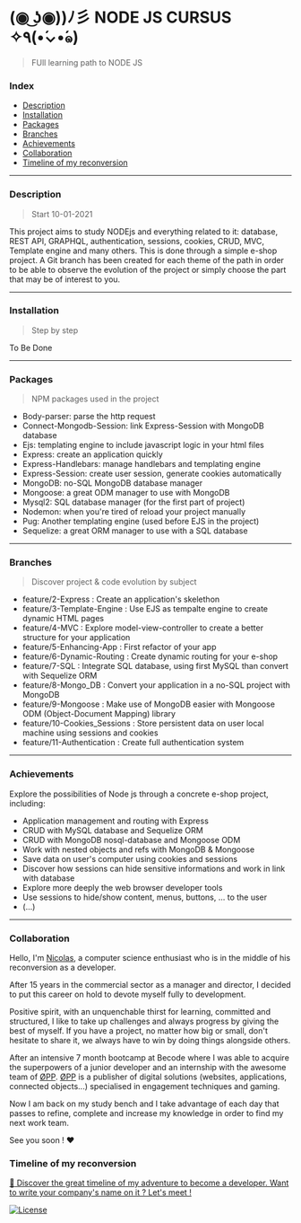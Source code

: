 # (◉ ͜ʖ◉))ﾉ彡 NODE JS CURSUS ✧٩(•́⌄•́๑)

> FUll learning path to NODE JS

### Index

- [Description](#description)
- [Installation](#installation)
- [Packages](#packages)
- [Branches](#branches)
- [Achievements](#achievements)
- [Collaboration](#collaboration)
- [Timeline of my reconversion](#timeline-of-my-reconversion)

---

### Description

> Start 10-01-2021

This project aims to study NODEjs and everything related to it: database, REST API, GRAPHQL, authentication, sessions, cookies, CRUD, MVC, Template engine and many others.
This is done through a simple e-shop project.
A Git branch has been created for each theme of the path in order to be able to observe the evolution of the project or simply choose the part that may be of interest to you.

---

### Installation

> Step by step

To Be Done

---

### Packages

> NPM packages used in the project

- Body-parser: parse the http request
- Connect-Mongodb-Session: link Express-Session with MongoDB database
- Ejs: templating engine to include javascript logic in your html files
- Express: create an application quickly
- Express-Handlebars: manage handlebars and templating engine
- Express-Session: create user session, generate cookies automatically
- MongoDB: no-SQL MongoDB database manager
- Mongoose: a great ODM manager to use with MongoDB
- Mysql2: SQL database manager (for the first part of project)
- Nodemon: when you're tired of reload your project manually
- Pug: Another templating engine (used before EJS in the project)
- Sequelize: a great ORM manager to use with a SQL database

---

### Branches

> Discover project & code evolution by subject

- feature/2-Express :
  Create an application's skelethon
- feature/3-Template-Engine :
  Use EJS as tempalte engine to create dynamic HTML pages
- feature/4-MVC :
  Explore model-view-controller to create a better structure for your application
- feature/5-Enhancing-App :
  First refactor of your app
- feature/6-Dynamic-Routing :
  Create dynamic routing for your e-shop
- feature/7-SQL :
  Integrate SQL database, using first MySQL than convert with Sequelize ORM
- feature/8-Mongo_DB :
  Convert your application in a no-SQL project with MongoDB
- feature/9-Mongoose :
  Make use of MongoDB easier with Mongoose ODM (Object-Document Mapping) library
- feature/10-Cookies_Sessions :
  Store persistent data on user local machine using sessions and cookies
- feature/11-Authentication :
  Create full authentication system

---

### Achievements

Explore the possibilities of Node js through a concrete e-shop project, including:

- Application management and routing with Express
- CRUD with MySQL database and Sequelize ORM
- CRUD with MongoDB nosql-database and Mongoose ODM
- Work with nested objects and refs with MongoDB & Mongoose
- Save data on user's computer using cookies and sessions
- Discover how sessions can hide sensitive informations and work in link with database
- Explore more deeply the web browser developer tools
- Use sessions to hide/show content, menus, buttons, ... to the user
- (...)

---

### Collaboration

Hello, I'm [Nicolas](https://www.linkedin.com/in/nicolas-denoel/), a computer science enthusiast who is in the middle of his reconversion as a developer.

After 15 years in the commercial sector as a manager and director, I decided to put this career on hold to devote myself fully to development.

Positive spirit, with an unquenchable thirst for learning, committed and structured, I like to take up challenges and always progress by giving the best of myself.
If you have a project, no matter how big or small, don't hesitate to share it, we always have to win by doing things alongside others.

After an intensive 7 month bootcamp at Becode where I was able to acquire the superpowers of a junior developer and an internship with the awesome team of [ØPP](http://opp.mx).
[ØPP](http://opp.mx) is a publisher of digital solutions (websites, applications, connected objects...) specialised in engagement techniques and gaming.

Now I am back on my study bench and I take advantage of each day that passes to refine, complete and increase my knowledge in order to find my next work team.

See you soon ! :heart:

### Timeline of my reconversion

[:calendar: Discover the great timeline of my adventure to become a developer. Want to write your company's name on it ? Let's meet !](https://timelines.gitkraken.com/timeline/2e12cc334eb0406b84bf7a6339e666c4?range=2020-05-26_2020-06-27)

[![License](http://img.shields.io/:license-mit-blue.svg?style=flat-square)](http://badges.mit-license.org)
